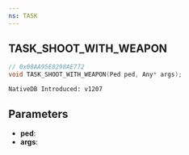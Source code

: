 ```yaml
---
ns: TASK
---
```

## TASK_SHOOT_WITH_WEAPON

```c
// 0x08AA95E8298AE772
void TASK_SHOOT_WITH_WEAPON(Ped ped, Any* args);
```

```
NativeDB Introduced: v1207
```

## Parameters
* **ped**:
* **args**:
